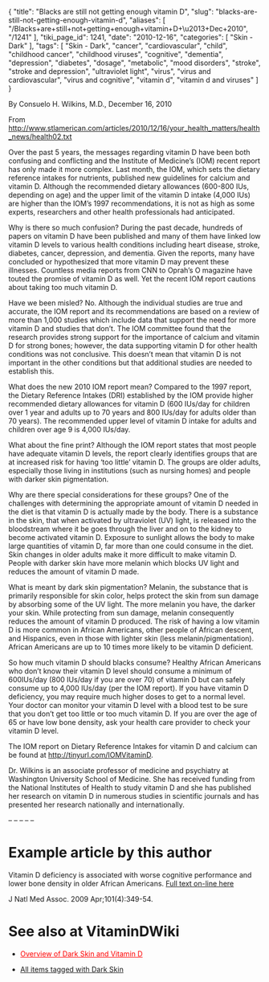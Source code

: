 {
    "title": "Blacks are still not getting enough vitamin D",
    "slug": "blacks-are-still-not-getting-enough-vitamin-d",
    "aliases": [
        "/Blacks+are+still+not+getting+enough+vitamin+D+\u2013+Dec+2010",
        "/1241"
    ],
    "tiki_page_id": 1241,
    "date": "2010-12-16",
    "categories": [
        "Skin - Dark"
    ],
    "tags": [
        "Skin - Dark",
        "cancer",
        "cardiovascular",
        "child",
        "childhood cancer",
        "childhood viruses",
        "cognitive",
        "dementia",
        "depression",
        "diabetes",
        "dosage",
        "metabolic",
        "mood disorders",
        "stroke",
        "stroke and depression",
        "ultraviolet light",
        "virus",
        "virus and cardiovascular",
        "virus and cognitive",
        "vitamin d",
        "vitamin d and viruses"
    ]
}


By Consuelo H. Wilkins, M.D., December 16, 2010 

From http://www.stlamerican.com/articles/2010/12/16/your_health_matters/health_news/health02.txt

Over the past 5 years, the messages regarding vitamin D have been both confusing and conflicting and the Institute of Medicine’s (IOM) recent report has only made it more complex. Last month, the IOM, which sets the dietary reference intakes for nutrients, published new guidelines for calcium and vitamin D. Although the recommended dietary allowances (600-800 IUs, depending on age) and the upper limit of the vitamin D intake (4,000 IUs) are higher than the IOM’s 1997 recommendations, it is not as high as some experts, researchers and other health professionals had anticipated.

Why is there so much confusion? During the past decade, hundreds of papers on vitamin D have been published and many of them have linked low vitamin D levels to various health conditions including heart disease, stroke, diabetes, cancer, depression, and dementia. Given the reports, many have concluded or hypothesized that more vitamin D may prevent these illnesses. Countless media reports from CNN to Oprah’s O magazine have touted the promise of vitamin D as well. Yet the recent IOM report cautions about taking too much vitamin D.

Have we been misled? No. Although the individual studies are true and accurate, the IOM report and its recommendations are based on a review of more than 1,000 studies which include data that support the need for more vitamin D and studies that don’t. The IOM committee found that the research provides strong support for the importance of calcium and vitamin D for strong bones; however, the data supporting vitamin D for other health conditions was not conclusive. This doesn’t mean that vitamin D is not important in the other conditions but that additional studies are needed to establish this.

What does the new 2010 IOM report mean? Compared to the 1997 report, the Dietary Reference Intakes (DRI) established by the IOM provide higher recommended dietary allowances for vitamin D (600 IUs/day for children over 1 year and adults up to 70 years and 800 IUs/day for adults older than 70 years). The recommended upper level of vitamin D intake for adults and children over age 9 is 4,000 IUs/day.

What about the fine print? Although the IOM report states that most people have adequate vitamin D levels, the report clearly identifies groups that are at increased risk for having ‘too little’ vitamin D. The groups are older adults, especially those living in institutions (such as nursing homes) and people with darker skin pigmentation.

Why are there special considerations for these groups? One of the challenges with determining the appropriate amount of vitamin D needed in the diet is that vitamin D is actually made by the body. There is a substance in the skin, that when activated by ultraviolet (UV) light, is released into the bloodstream where it be goes through the liver and on to the kidney to become activated vitamin D. Exposure to sunlight allows the body to make large quantities of vitamin D, far more than one could consume in the diet. Skin changes in older adults make it more difficult to make vitamin D. People with darker skin have more melanin which blocks UV light and reduces the amount of vitamin D made.

What is meant by dark skin pigmentation? Melanin, the substance that is primarily responsible for skin color, helps protect the skin from sun damage by absorbing some of the UV light. The more melanin you have, the darker your skin. While protecting from sun damage, melanin consequently reduces the amount of vitamin D produced. The risk of having a low vitamin D is more common in African Americans, other people of African descent, and Hispanics, even in those with lighter skin (less melanin/pigmentation). African Americans are up to 10 times more likely to be vitamin D deficient.

So how much vitamin D should blacks consume? Healthy African Americans who don’t know their vitamin D level should consume a minimum of 600IUs/day (800 IUs/day if you are over 70) of vitamin D but can safely consume up to 4,000 IUs/day (per the IOM report). If you have vitamin D deficiency, you may require much higher doses to get to a normal level. Your doctor can monitor your vitamin D level with a blood test to be sure that you don’t get too little or too much vitamin D. If you are over the age of 65 or have low bone density, ask your health care provider to check your vitamin D level.

The IOM report on Dietary Reference Intakes for vitamin D and calcium can be found at http://tinyurl.com/IOMVitaminD.

Dr. Wilkins is an associate professor of medicine and psychiatry at Washington University School of Medicine. She has received funding from the National Institutes of Health to study vitamin D and she has published her research on vitamin D in numerous studies in scientific journals and has presented her research nationally and internationally.

– – – – – 

# Example article by this author

Vitamin D deficiency is associated with worse cognitive performance and lower bone density in older African Americans.  [Full text on-line here](http://www.ncbi.nlm.nih.gov/pubmed/19397226)

J Natl Med Assoc. 2009 Apr;101(4):349-54.

# See also at VitaminDWiki

* <a href="/posts/overview-of-dark-skin-and-vitamin-d" style="color: red; text-decoration: underline;" title="This link has an unknown page_id: 1064">Overview of Dark Skin and Vitamin D</a>

* [All items tagged with Dark Skin](https://www.VitaminDWiki.com/tiki-browse_categories.php?parentId=2&sort_mode=created_desc)